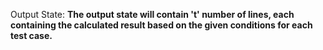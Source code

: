 Output State: **The output state will contain 't' number of lines, each containing the calculated result based on the given conditions for each test case.**
